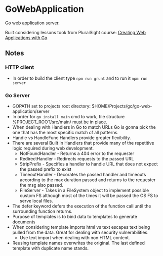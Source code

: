 # GoWebApplication
Go web application server.

Built considering lessons took from PluralSight course: [
Creating Web Applications with Go](https://app.pluralsight.com/library/courses/creating-web-applications-go-update)

## Notes

### HTTP client

* In order to build the client type ```npm run grunt``` and to run it ```npm run server```

### Go Server
* GOPATH set to projects root directory: $HOME/Projects/go/go-web-application/server
* In order for ```go install main``` cmd to work, file structure %PROJECT_ROOT/src/main/ must be in place.
* When dealing with Handlers in Go to match URLs Go is gonna pick the one that has the most specific match of all patterns.
* Handle vs HandleFunc Handlers provide greater flexibility.
* There are several Built In Handlers that provide many of the repetitive logic required during web development.
    * NotFoundHandler - Returns a 404 error to the requester
    * RedirectHandler - Redirects requests to the passed URL
    * StripPrefix - Specifies a handler to handle URL that does not expect the passed prefix to exist
    * TimeoutHandler - Decorates the passed handler and timeouts according to the max duration passed and returns to the requester the msg also passed.
    * FileServer - Takes in a FileSystem object to implement possible custom FS although most of the times it will be passed the OS FS to serve local files.
* The defer keyword defers the execution of the function call until the surrounding function returns.
* Purpose of templates is to bind data to templates to generate documents
* When considering template imports html vs text escapes text being pulled from the data. Great for dealing with security vulnerabilities.
    * Use text import when dealing with non HTML content.
* Reusing template names overwrites the original. The last defined template with duplicate name stands.